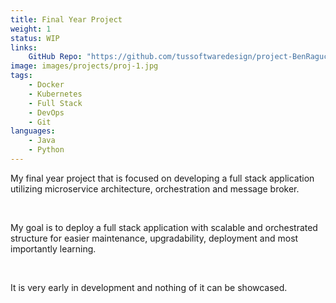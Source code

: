 ```yaml
---
title: Final Year Project
weight: 1
status: WIP
links:
    GitHub Repo: "https://github.com/tussoftwaredesign/project-BenRaguckas"
image: images/projects/proj-1.jpg
tags:
    - Docker
    - Kubernetes
    - Full Stack
    - DevOps
    - Git
languages:
    - Java
    - Python
---
```

My final year project that is focused on developing a full stack application utilizing microservice architecture, orchestration and message broker.

&nbsp;

My goal is to deploy a full stack application with scalable and orchestrated structure for easier maintenance, upgradability, deployment and most importantly learning.

&nbsp;

It is very early in development and nothing of it can be showcased.
